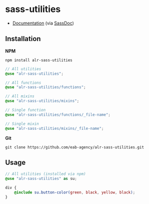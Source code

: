# sass-utilities

- [Documentation](https://eab-agency.github.io/alr-sass-utilities/) (via [SassDoc](http://sassdoc.com/))

## Installation


**NPM**

```shell
npm install alr-sass-utilities
```

```scss
// All utilities
@use "alr-sass-utilities";

// All functions
@use "alr-sass-utilities/functions";

// All mixins
@use "alr-sass-utilities/mixins";

// Single function
@use "alr-sass-utilities/functions/_file-name";

// Single mixin
@use "alr-sass-utilities/mixins/_file-name";
```

**Git**

```shell
git clone https://github.com/eab-agency/alr-sass-utilities.git
```

## Usage

```scss
// All utilities (installed via npm)
@use "alr-sass-utilities" as su;

div {
    @include su.button-color(green, black, yellow, black);
}
```
